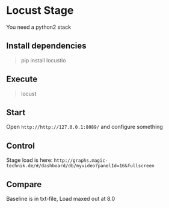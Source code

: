 Locust Stage
============

You need a python2 stack

## Install dependencies

> pip install locustio

## Execute

> locust

## Start

Open `http://http://127.0.0.1:8089/` and configure something

## Control
Stage load is here: `http://graphs.magic-technik.de/#/dashboard/db/myvideo?panelId=16&fullscreen`

## Compare
Baseline is in txt-file, Load maxed out at 8.0